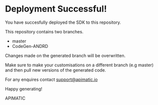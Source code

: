 # Deployment Successful!
You have succesfully deployed the SDK to this repository.

This repository contains two branches. 
* master
* CodeGen-ANDRD

Changes made on the generated branch will be overwritten.

Make sure to make your customisations on a different branch (e.g master) and then pull new versions of the generated code.

For any enquires contact support@apimatic.io

Happy generating!

APIMATIC